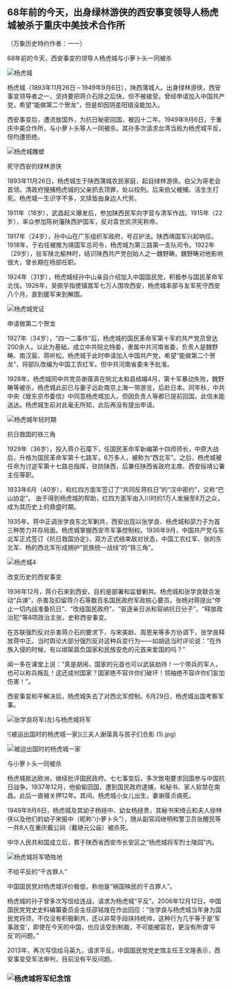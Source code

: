 ## 68年前的今天，出身绿林游侠的西安事变领导人杨虎城被杀于重庆中美技术合作所

（万象历史特约作者：一一）

68年前的今天，西安事变的领导人杨虎城与小萝卜头一同被杀

![杨虎城](杨虎城.jpg)

杨虎城（1893年11月26日－1949年9月6日），陕西蒲城人。出身绿林游侠，西安事变领导者之一，坚持要把蒋介石除之后快，但不被接受。曾经申请加入中国共产党，希望“能做第二个贺龙”，但是却因阴差阳错没能加入。

西安事变后，遭流放国外，为抗日秘密回国，被囚十二年。1949年9月6日，于重庆中美合作所，与小萝卜头等人一同被杀。其孙多次请求台湾当局为杨虎城平反，但均遭拒绝。



![杨虎城雕塑](杨虎城雕塑.jpg)

死守西安的绿林游侠

1893年11月26日，杨虎城生于陕西蒲城农民家庭，起自绿林游侠。伯父为哥老会首领。清政府搜捕杨虎城的父亲抓去顶罪，处以绞刑。后来伯父被捕，活生生打死。杨虎城一生识字不多，文牍皆由身边人代劳。

1911年（18岁），武昌起义爆发后，参加陕西民军向字营与清军作战。1915年（22岁），率众参加陈树藩陕西护国军，反对袁世凯洪宪称帝。

1917年（24岁），孙中山在广东组织军政府，号召护法。陕西靖国军兴起响应。1918年，于右任被推为靖国军总司令，杨虎城为第三路第一支队司令。1922年（29岁），驻军陕北榆林时，结识陕西共产党创始人之一魏野畴。魏野畴对他影响很大，曾长期在杨部任职。

1924年（31岁），杨虎城经孙中山亲自介绍加入中国国民党，积极参与国民革命军北伐。1926年，吴佩孚指使镇嵩军七万人围攻西安，杨虎城率部与友军死守西安八个月，直到援军来到解围。

![杨虎城党证](杨虎城党证.jpg)

申请做第二个贺龙

1927年（34岁），“四一二事件”后，杨虎城的国民革命军第十军的共产党员曾达200余人。以此为基础，成立中共皖北特委，隶属中共河南省委，负责人是魏野畴、南汉宸、蒋听松。杨虎城于此时申请加入中国共产党，希望“能做第二个贺龙”，将部队改编为中国工农红军。但中共河南省委未予批准。

1928年，杨虎城同中共党员谢葆真在皖北太和县结婚4月，第十军暴动失败，魏野畴等被杀，杨虎城此前已与妻子远赴南京上海一带游览，后赴日本。同年秋，中共中央《致东京市委信》中同意杨虎城加入，但因负责人等都已提前回国，此信未能送达。杨虎城生前对此毫无所知，此后再没有提出申请。

![杨虎城年轻时期](杨虎城年轻时期.jpg)

抗日救国的铁三角

1929年（36岁），投入蒋介石麾下，任国民革命军新编第十四师师长，中原大战后，升格为国民革命军第十七路军，6万多人，被称为“西北军”。之后，杨虎城被任命为讨逆军第十七路总指挥，驻防陕西，后兼任陕西省政府主席、西安绥靖公署主任等职。

1933年6月（40岁），和红四方面军签订了“共同反蒋抗日”的“汉中密约”，又称“巴山协定”。 由于得到杨虎城的帮助，红四方面军由入川时的1万人发展至8万之众，成为其历史上的鼎盛时期。

1935年，蒋中正调张学良东北军剿共，西安出现以张学良、杨虎城和邵力子为首三种势力并存局面。杨虎城掌握西安市军事控制权。1936年9月，中国共产党与东北军正式签订《抗日救国协定》，双方正式结束敌对状态，中国工农红军、张的东北军、杨的西北军形成拥护“民族统一战线”的“铁三角”。

![杨虎城4](杨虎城4.jpg)

改变历史的西安事变

1936年12月，蒋介石来到西安，目的是部署和监督剿共。杨虎城和张学良联合发动“兵谏”，杀害及扣留蒋介石等数百名国民政府军政核心要员。张杨对蒋提出“停止一切内战准备抗日”、“改组国民政府”、“驱逐亲日派和容纳抗日分子”、“释放政治犯”等8项政治主张，史称西安事变。

在苏联强烈反对杀害蒋介石的要求下，与宋美龄、周恩来等多方协调下，张学良释放蒋中正。当时舆论大部分强烈反对这种兵变行为——如胡适当时评论说：“在外族入侵的时候，有以绑架肩负国家和民族安危的元首来爱国的吗？”

闻一多在课堂上说：“真是胡闹，国家的元首也可以武装劫持！一个带兵的军人，也可以称兵叛乱！这还成何国家？国家绝不容许你们破坏！领袖绝不容许你们妄加伤害！”。

西安事变和平解决后，杨虎城失去了对西北军控制。6月29日，杨虎城出国考察军事。

![张学良将军(左)与杨虎城将军](张学良将军(左)与杨虎城将军.jpg)

![被迫出国时的杨虎城一家](三夫人谢葆真与孩子们合影 (1).jpg)

![被迫出国时的杨虎城一家](被迫出国时的杨虎城一家.jpg)



与小萝卜头一同被杀

杨虎城抵达欧洲，继续批评国民政府。七七事变后，多次致电要求回国参与中国抗日战争。1937年12月，他偷偷回国，遭到国民政府逮捕，和秘书、家人软禁在南昌。此后一直被关押12年。其间，杨虎城小女儿出生，妻谢葆贞病死。

1949年9月6日，杨虎城及其幼子杨拯中、幼女杨拯贵，其秘书宋绮云和夫人徐林侠以及他们的幼子宋振中（昵称“小萝卜头”），随从副官阎继明和警卫员张醒民等一共8人在重庆戴公祠（戴继元公庙）被杀死。

中华人民共和国成立后，葬于陕西省西安市长安区之“杨虎城将军烈士陵园”内。

![杨虎城将军牺牲地](杨虎城将军牺牲地.jpg)

不给平反的“千古罪人”

中国国民党对杨虎城评价极低，称他是“祸国殃民的千古罪人”。

杨虎城的孙子曾多次写信给连战，请求为杨虎城“平反”。2006年12月12日，中国国民党党史史料编纂委员会主任邵铭煌在作出回应：“张学良与杨虎城当年身为国民党将领，不仅没有积极剿共，还以非常手段挟持统帅，这种行为几乎等于是‘军事政变’，即使在今天的中国，也应该受到制裁，不可能被容忍，更没有所谓‘平反’的问题。”

2013年，再次写信给马英九，请求平反。中国国民党党史馆主任王文隆表示，西安事变受军法审判，目前没有平反问题。

### ![杨虎城将军纪念馆](杨虎城将军纪念馆.jpg)

